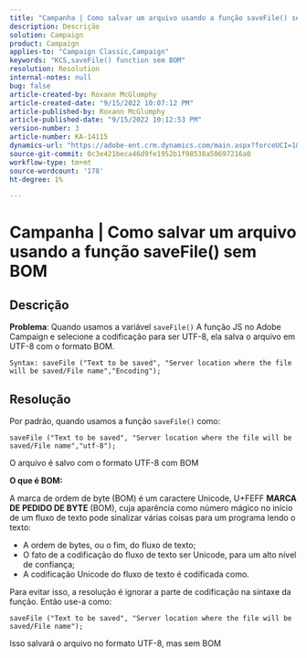 ```yaml
---
title: "Campanha | Como salvar um arquivo usando a função saveFile() sem BOM"
description: Descrição
solution: Campaign
product: Campaign
applies-to: "Campaign Classic,Campaign"
keywords: "KCS,saveFile() function sem BOM"
resolution: Resolution
internal-notes: null
bug: false
article-created-by: Roxann McGlumphy
article-created-date: "9/15/2022 10:07:12 PM"
article-published-by: Roxann McGlumphy
article-published-date: "9/15/2022 10:12:53 PM"
version-number: 3
article-number: KA-14115
dynamics-url: "https://adobe-ent.crm.dynamics.com/main.aspx?forceUCI=1&pagetype=entityrecord&etn=knowledgearticle&id=5605e9bc-4235-ed11-9db1-00224808679b"
source-git-commit: 0c3e421beca46d9fe1952b1f98538a50697216a0
workflow-type: tm+mt
source-wordcount: '178'
ht-degree: 1%

---
```


# Campanha | Como salvar um arquivo usando a função saveFile() sem BOM

## Descrição


<b>Problema</b>: Quando usamos a variável `saveFile()` A função JS no Adobe Campaign e selecione a codificação para ser UTF-8, ela salva o arquivo em UTF-8 com o formato BOM.


```
Syntax: saveFile ("Text to be saved", "Server location where the file will be saved/File name","Encoding");
```



## Resolução


Por padrão, quando usamos a função `saveFile()` como:


```
saveFile ("Text to be saved", "Server location where the file will be saved/File name","utf-8");
```


O arquivo é salvo com o formato UTF-8 com BOM

<b>O que é BOM: </b>

A marca de ordem de byte (BOM) é um caractere Unicode, U+FEFF <b>MARCA DE PEDIDO DE BYTE</b> (BOM), cuja aparência como número mágico no início de um fluxo de texto pode sinalizar várias coisas para um programa lendo o texto:

- A ordem de bytes, ou o fim, do fluxo de texto;
- O fato de a codificação do fluxo de texto ser Unicode, para um alto nível de confiança;
- A codificação Unicode do fluxo de texto é codificada como.


Para evitar isso, a resolução é ignorar a parte de codificação na sintaxe da função. Então use-a como:


```
saveFile ("Text to be saved", "Server location where the file will be saved/File name");
```


Isso salvará o arquivo no formato UTF-8, mas sem BOM
